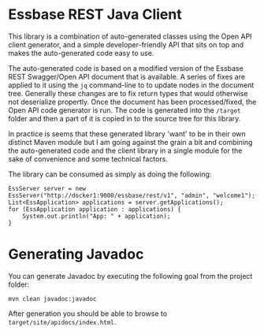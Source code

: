 # Essbase REST Java Client

This library is a combination of auto-generated classes using the Open API client generator, and a simple developer-friendly API that sits on top and makes the auto-generated code easy to use. 

The auto-generated code is based on a modified version of the Essbase REST Swagger/Open API document that is available. A series of fixes are applied to it using the `jq` command-line to to update nodes in the document tree. Generally these changes are to fix return types that would otherwise not deserialize propertly. Once the document has been processed/fixed, the Open API code generator is run. The code is generated into the `/target` folder and then a part of it is copied in to the source tree for this library. 

In practice is seems that these generated library 'want' to be in their own distinct Maven module but I am going against the grain a bit and combining the auto-generated code and the client library
in a single module for the sake of convenience and some technical factors.

The library can be consumed as simply as doing the following:

    EssServer server = new EssServer("http://docker1:9000/essbase/rest/v1", "admin", "welcome1");
    List<EssApplication> applications = server.getApplications();
    for (EssApplication application : applications) {
        System.out.println("App: " + application);
    }

# Generating Javadoc

You can generate Javadoc by executing the following goal from the project folder:

    mvn clean javadoc:javadoc

After generation you should be able to browse to `target/site/apidocs/index.html`.